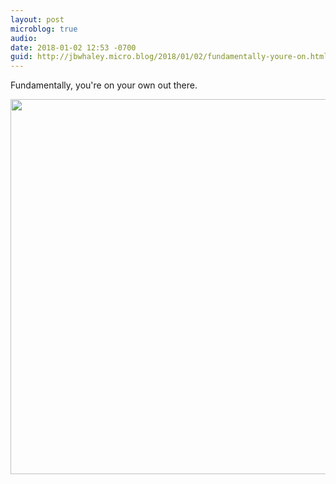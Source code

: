 ```yaml
---
layout: post
microblog: true
audio: 
date: 2018-01-02 12:53 -0700
guid: http://jbwhaley.micro.blog/2018/01/02/fundamentally-youre-on.html
---
```

Fundamentally, you're on your own out there.

<img src="http://www.jarrodwhaley.com/uploads/2018/0a1dada0ea.jpg" width="600" height="600" />
